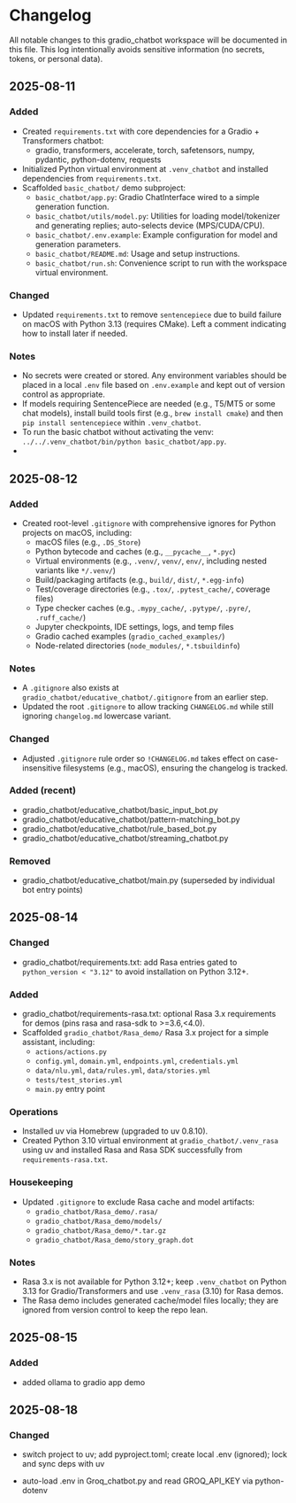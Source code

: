 # Changelog

All notable changes to this gradio_chatbot workspace will be documented in this file.
This log intentionally avoids sensitive information (no secrets, tokens, or personal data).

## 2025-08-11

### Added
- Created `requirements.txt` with core dependencies for a Gradio + Transformers chatbot:
  - gradio, transformers, accelerate, torch, safetensors, numpy, pydantic, python-dotenv, requests
- Initialized Python virtual environment at `.venv_chatbot` and installed dependencies from `requirements.txt`.
- Scaffolded `basic_chatbot/` demo subproject:
  - `basic_chatbot/app.py`: Gradio ChatInterface wired to a simple generation function.
  - `basic_chatbot/utils/model.py`: Utilities for loading model/tokenizer and generating replies; auto-selects device (MPS/CUDA/CPU).
  - `basic_chatbot/.env.example`: Example configuration for model and generation parameters.
  - `basic_chatbot/README.md`: Usage and setup instructions.
  - `basic_chatbot/run.sh`: Convenience script to run with the workspace virtual environment.

### Changed
- Updated `requirements.txt` to remove `sentencepiece` due to build failure on macOS with Python 3.13 (requires CMake). Left a comment indicating how to install later if needed.

### Notes
- No secrets were created or stored. Any environment variables should be placed in a local `.env` file based on `.env.example` and kept out of version control as appropriate.
- If models requiring SentencePiece are needed (e.g., T5/MT5 or some chat models), install build tools first (e.g., `brew install cmake`) and then `pip install sentencepiece` within `.venv_chatbot`.
- To run the basic chatbot without activating the venv: `../../.venv_chatbot/bin/python basic_chatbot/app.py`.
-
## 2025-08-12

### Added
- Created root-level `.gitignore` with comprehensive ignores for Python projects on macOS, including:
  - macOS files (e.g., `.DS_Store`)
  - Python bytecode and caches (e.g., `__pycache__`, `*.pyc`)
  - Virtual environments (e.g., `.venv/`, `venv/`, `env/`, including nested variants like `*/.venv/`)
  - Build/packaging artifacts (e.g., `build/`, `dist/`, `*.egg-info`)
  - Test/coverage directories (e.g., `.tox/`, `.pytest_cache/`, coverage files)
  - Type checker caches (e.g., `.mypy_cache/`, `.pytype/`, `.pyre/`, `.ruff_cache/`)
  - Jupyter checkpoints, IDE settings, logs, and temp files
  - Gradio cached examples (`gradio_cached_examples/`)
  - Node-related directories (`node_modules/`, `*.tsbuildinfo`)

### Notes
- A `.gitignore` also exists at `gradio_chatbot/educative_chatbot/.gitignore` from an earlier step.
- Updated the root `.gitignore` to allow tracking `CHANGELOG.md` while still ignoring `changelog.md` lowercase variant.

### Changed
- Adjusted `.gitignore` rule order so `!CHANGELOG.md` takes effect on case-insensitive filesystems (e.g., macOS), ensuring the changelog is tracked.

### Added (recent)
- gradio_chatbot/educative_chatbot/basic_input_bot.py
- gradio_chatbot/educative_chatbot/pattern-matching_bot.py
- gradio_chatbot/educative_chatbot/rule_based_bot.py
- gradio_chatbot/educative_chatbot/streaming_chatbot.py

### Removed
- gradio_chatbot/educative_chatbot/main.py (superseded by individual bot entry points)

## 2025-08-14

### Changed
- gradio_chatbot/requirements.txt: add Rasa entries gated to `python_version < "3.12"` to avoid installation on Python 3.12+.

### Added
- gradio_chatbot/requirements-rasa.txt: optional Rasa 3.x requirements for demos (pins rasa and rasa-sdk to >=3.6,<4.0).
- Scaffolded `gradio_chatbot/Rasa_demo/` Rasa 3.x project for a simple assistant, including:
  - `actions/actions.py`
  - `config.yml`, `domain.yml`, `endpoints.yml`, `credentials.yml`
  - `data/nlu.yml`, `data/rules.yml`, `data/stories.yml`
  - `tests/test_stories.yml`
  - `main.py` entry point

### Operations
- Installed uv via Homebrew (upgraded to uv 0.8.10).
- Created Python 3.10 virtual environment at `gradio_chatbot/.venv_rasa` using uv and installed Rasa and Rasa SDK successfully from `requirements-rasa.txt`.

### Housekeeping
- Updated `.gitignore` to exclude Rasa cache and model artifacts:
  - `gradio_chatbot/Rasa_demo/.rasa/`
  - `gradio_chatbot/Rasa_demo/models/`
  - `gradio_chatbot/Rasa_demo/*.tar.gz`
  - `gradio_chatbot/Rasa_demo/story_graph.dot`

### Notes
- Rasa 3.x is not available for Python 3.12+; keep `.venv_chatbot` on Python 3.13 for Gradio/Transformers and use `.venv_rasa` (3.10) for Rasa demos.
- The Rasa demo includes generated cache/model files locally; they are ignored from version control to keep the repo lean.

## 2025-08-15

### Added

- added ollama to gradio app demo

## 2025-08-18

### Changed

- switch project to uv; add pyproject.toml; create local .env (ignored); lock and sync deps with uv

- auto-load .env in Groq_chatbot.py and read GROQ_API_KEY via python-dotenv
